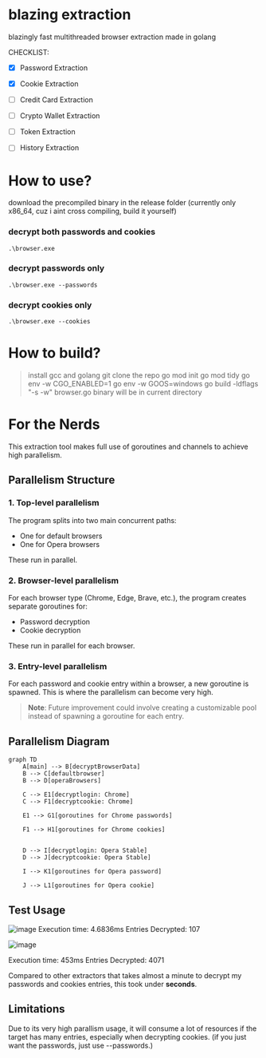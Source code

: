 # blazing extraction
blazingly fast multithreaded browser extraction made in golang

CHECKLIST:
- [x] Password Extraction
- [x] Cookie Extraction
- [ ] Credit Card Extraction
- [ ] Crypto Wallet Extraction
- [ ] Token Extraction
- [ ] History Extraction


# How to use? 
download the precompiled binary in the release folder (currently only x86_64, cuz i aint cross compiling, build it yourself)

### decrypt both passwords and cookies
```
.\browser.exe
```

### decrypt passwords only
```
.\browser.exe --passwords
```

### decrypt cookies only
```
.\browser.exe --cookies
```


# How to build? 
> install gcc and golang 
> git clone the repo
> go mod init 
> go mod tidy
> go env -w CGO_ENABLED=1
> go env -w GOOS=windows
> go build -ldflags "-s -w" browser.go
> binary will be in current directory

# For the Nerds

This extraction tool makes full use of goroutines and channels to achieve high parallelism.

## Parallelism Structure

### 1. Top-level parallelism

The program splits into two main concurrent paths:
- One for default browsers
- One for Opera browsers

These run in parallel.

### 2. Browser-level parallelism

For each browser type (Chrome, Edge, Brave, etc.), the program creates separate goroutines for:
- Password decryption
- Cookie decryption

These run in parallel for each browser.

### 3. Entry-level parallelism

For each password and cookie entry within a browser, a new goroutine is spawned. This is where the parallelism can become very high.

> **Note**: Future improvement could involve creating a customizable pool instead of spawning a goroutine for each entry.

## Parallelism Diagram

```mermaid
graph TD
    A[main] --> B[decryptBrowserData]
    B --> C[defaultbrowser]
    B --> D[operaBrowsers]
    
    C --> E1[decryptlogin: Chrome]
    C --> F1[decryptcookie: Chrome]
    
    E1 --> G1[goroutines for Chrome passwords]

    F1 --> H1[goroutines for Chrome cookies]

    
    D --> I[decryptlogin: Opera Stable]
    D --> J[decryptcookie: Opera Stable]
    
    I --> K1[goroutines for Opera password]

    J --> L1[goroutines for Opera cookie]
``` 
## Test Usage
![image](https://github.com/user-attachments/assets/77228fe9-b441-415a-a45f-9b0ffdeaa1b3)
Execution time: 4.6836ms
Entries Decrypted: 107

![image](https://github.com/user-attachments/assets/5246b380-f641-4cdf-a098-874ea581995d)

Execution time: 453ms
Entries Decrypted: 4071

Compared to other extractors that takes almost a minute to decrypt my passwords and cookies entries, this took under **seconds**.

## Limitations
Due to its very high parallism usage, it will consume a lot of resources if the target has many entries, especially when decrypting cookies.
(if you just want the passwords, just use --passwords.)

